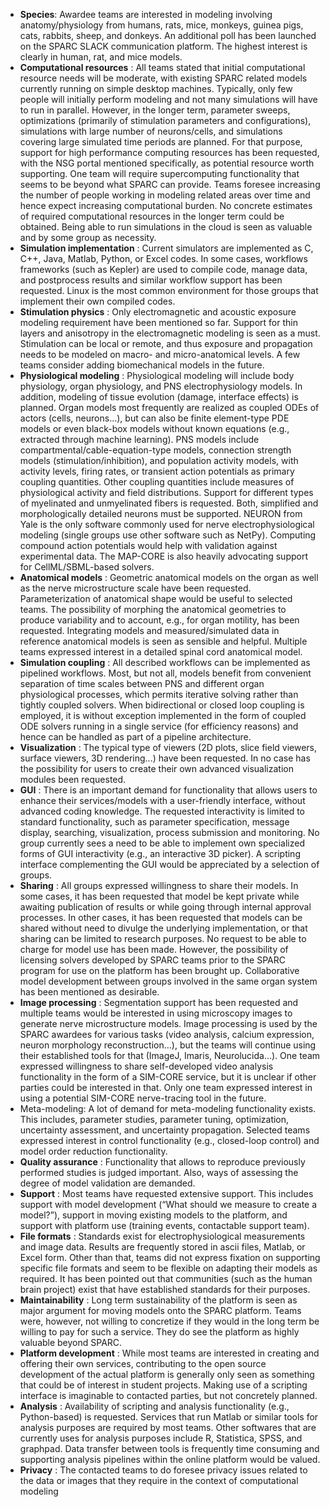 - **Species**: Awardee teams are interested in modeling involving anatomy/physiology from humans, rats, mice, monkeys, guinea pigs, cats, rabbits, sheep, and donkeys. An additional poll has been launched on the SPARC SLACK communication platform. The highest interest is clearly in human, rat, and mice models.
- **Computational resources** : All teams stated that initial computational resource needs will be moderate, with existing SPARC related models currently running on simple desktop machines. Typically, only few people will initially perform modeling and not many simulations will have to run in parallel. However, in the longer term, parameter sweeps, optimizations (primarily of stimulation parameters and configurations), simulations with large number of neurons/cells, and simulations covering large simulated time periods are planned. For that purpose, support for high performance computing resources has been requested, with the NSG portal mentioned specifically, as potential resource worth supporting. One team will require supercomputing functionality that seems to be beyond what SPARC can provide. Teams foresee increasing the number of people working in modeling related areas over time and hence expect increasing computational burden. No concrete estimates of required computational resources in the longer term could be obtained. Being able to run simulations in the cloud is seen as valuable and by some group as necessity.
- **Simulation implementation** : Current simulators are implemented as C, C++, Java, Matlab, Python, or Excel codes. In some cases, workflows frameworks (such as Kepler) are used to compile code, manage data, and postprocess results and similar workflow support has been requested. Linux is the most common environment for those groups that implement their own compiled codes.
- **Stimulation physics** : Only electromagnetic and acoustic exposure modeling requirement have been mentioned so far. Support for thin layers and anisotropy in the electromagnetic modeling is seen as a must. Stimulation can be local or remote, and thus exposure and propagation needs to be modeled on macro- and micro-anatomical levels. A few teams consider adding biomechanical models in the future.
- **Physiological modeling** : Physiological modeling will include body physiology, organ physiology, and PNS electrophysiology models. In addition, modeling of tissue evolution (damage, interface effects) is planned. Organ models most frequently are realized as coupled ODEs of actors (cells, neurons…), but can also be finite element-type PDE models or even black-box models without known equations (e.g., extracted through machine learning). PNS models include compartmental/cable-equation-type models, connection strength models (stimulation/inhibition), and population activity models, with activity levels, firing rates, or transient action potentials as primary coupling quantities. Other coupling quantities include measures of physiological activity and field distributions. Support for different types of myelinated and unmyelinated fibers is requested. Both, simplified and morphologically detailed neurons must be supported. NEURON from Yale is the only software commonly used for nerve electrophysiological modeling (single groups use other software such as NetPy). Computing compound action potentials would help with validation against experimental data. The MAP-CORE is also heavily advocating support for CellML/SBML-based solvers.
- **Anatomical models** : Geometric anatomical models on the organ as well as the nerve microstructure scale have been requested. Parameterization of anatomical shape would be useful to selected teams. The possibility of morphing the anatomical geometries to produce variability and to account, e.g., for organ motility, has been requested. Integrating models and measured/simulated data in reference anatomical models is seen as sensible and helpful. Multiple teams expressed interest in a detailed spinal cord anatomical model.
- **Simulation coupling** : All described workflows can be implemented as pipelined workflows. Most, but not all, models benefit from convenient separation of time scales between PNS and different organ physiological processes, which permits iterative solving rather than tightly coupled solvers. When bidirectional or closed loop coupling is employed, it is without exception implemented in the form of coupled ODE solvers running in a single service (for efficiency reasons) and hence can be handled as part of a pipeline architecture.
- **Visualization** : The typical type of viewers (2D plots, slice field viewers, surface viewers, 3D rendering...) have been requested. In no case has the possibility for users to create their own advanced visualization modules been requested.
- **GUI** : There is an important demand for functionality that allows users to enhance their services/models with a user-friendly interface, without advanced coding knowledge. The requested interactivity is limited to standard functionality, such as parameter specification, message display, searching, visualization, process submission and monitoring. No group currently sees a need to be able to implement own specialized forms of GUI interactivity (e.g., an interactive 3D picker). A scripting interface complementing the GUI would be appreciated by a selection of groups.
- **Sharing** : All groups expressed willingness to share their models. In some cases, it has been requested that model be kept private while awaiting publication of results or while going through internal approval processes. In other cases, it has been requested that models can be shared without need to divulge the underlying implementation, or that sharing can be limited to research purposes. No request to be able to charge for model use has been made. However, the possibility of licensing solvers developed by SPARC teams prior to the SPARC program for use on the platform has been brought up. Collaborative model development between groups involved in the same organ system has been mentioned as desirable.
- **Image processing** : Segmentation support has been requested and multiple teams would be interested in using microscopy images to generate nerve microstructure models. Image processing is used by the SPARC awardees for various tasks (video analysis, calcium expression, neuron morphology reconstruction…), but the teams will continue using their established tools for that (ImageJ, Imaris, Neurolucida…). One team expressed willingness to share self-developed video analysis functionality in the form of a SIM-CORE service, but it is unclear if other parties could be interested in that. Only one team expressed interest in using a potential SIM-CORE nerve-tracing tool in the future.
- Meta-modeling: A lot of demand for meta-modeling functionality exists. This includes, parameter studies, parameter tuning, optimization, uncertainty assessment, and uncertainty propagation. Selected teams expressed interest in control functionality (e.g., closed-loop control) and model order reduction functionality.
- **Quality assurance** : Functionality that allows to reproduce previously performed studies is judged important. Also, ways of assessing the degree of model validation are demanded.
- **Support** : Most teams have requested extensive support. This includes support with model development (“What should we measure to create a model?”), support in moving existing models to the platform, and support with platform use (training events, contactable support team).
- **File formats** : Standards exist for electrophysiological measurements and image data. Results are frequently stored in ascii files, Matlab, or Excel form. Other than that, teams did not express fixation on supporting specific file formats and seem to be flexible on adapting their models as required. It has been pointed out that communities (such as the human brain project) exist that have established standards for their purposes.
- **Maintainability** : Long term sustainability of the platform is seen as major argument for moving models onto the SPARC platform. Teams were, however, not willing to concretize if they would in the long term be willing to pay for such a service. They do see the platform as highly valuable beyond SPARC.
- **Platform development** : While most teams are interested in creating and offering their own services, contributing to the open source development of the actual platform is generally only seen as something that could be of interest in student projects. Making use of a scripting interface is imaginable to contacted parties, but not concretely planned.
- **Analysis** : Availability of scripting and analysis functionality (e.g., Python-based) is requested. Services that run Matlab or similar tools for analysis purposes are required by most teams. Other softwares that are currently uses for analysis purposes include R, Statistica, SPSS, and graphpad. Data transfer between tools is frequently time consuming and supporting analysis pipelines within the online platform would be valued.
- **Privacy** : The contacted teams to do foresee privacy issues related to the data or images that they require in the context of computational modeling

